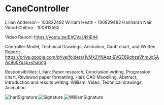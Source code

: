# CaneController

Lilian Anderson - 100822492
William Heath - 100829482
Hariharan Nair Vinod  Chithra - 100812562

Video Report: https://youtu.be/EhOVaUkhE44

Controller Model, Technical Drawings, Animation, Gantt chart, and Written Report: https://drive.google.com/drive/folders/1vMk2YNApzI9VGE69qhzeVhmJxSAAc9u0?usp=sharing

Responsibilities:
Lilian: Paper research, Conclusion writing, Progression chart, Reviewed paper formatting.
Hari: CAD Modelling, Abstract, introduction and results writing.
William: Video, Technical drawings, Animation

![hariSignature](https://github.com/user-attachments/assets/e7e91f5d-12d9-49e4-97e1-f8ab78e51c2a)
![Signature](https://github.com/user-attachments/assets/722b68a4-56fa-4d9e-ac25-8ed3d80f8724)
![WilliamSignature](https://github.com/user-attachments/assets/b7305d2d-4327-47a4-af27-158ed9352910)
